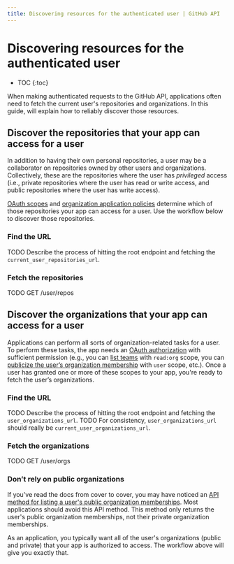 ```yaml
---
title: Discovering resources for the authenticated user | GitHub API
---
```


# Discovering resources for the authenticated user

* TOC
{:toc}

When making authenticated requests to the GitHub API, applications often need to fetch the current user's repositories and organizations. In this guide, will explain how to reliably discover those resources.

## Discover the repositories that your app can access for a user

In addition to having their own personal repositories, a user may be a collaborator on repositories owned by other users and organizations. Collectively, these are the repositories where the user has *privileged* access (i.e., private repositories where the user has read or write access, and public repositories where the user has write access).

[OAuth scopes](/v3/oauth/#scopes) and [organization application policies](#todo) determine which of those repositories your app can access for a user. Use the workflow below to discover those repositories.

### Find the URL

TODO Describe the process of hitting the root endpoint and fetching the `current_user_repositories_url`.

### Fetch the repositories

TODO GET /user/repos

## Discover the organizations that your app can access for a user

Applications can perform all sorts of organization-related tasks for a user. To perform these tasks, the app needs an [OAuth authorization](/v3/oauth/#scopes) with sufficient permission (e.g., you can [list teams](/v3/orgs/teams/#list-teams) with `read:org` scope, you can [publicize the user’s organization membership](v3/orgs/members/#publicize-a-users-membership) with `user` scope, etc.). Once a user has granted one or more of these scopes to your app, you're ready to fetch the user’s organizations.

### Find the URL

TODO Describe the process of hitting the root endpoint and fetching the `user_organizations_url`.
TODO For consistency, `user_organizations_url` should really be `current_user_organizations_url`.

### Fetch the organizations

TODO GET /user/orgs

### Don’t rely on public organizations

If you've read the docs from cover to cover, you may have noticed an [API method for listing a user's public organization memberships](/v3/orgs/#list-user-organizations). Most applications should avoid this API method. This method only returns the user's public organization memberships, not their private organization memberships. 

As an application, you typically want all of the user's organizations (public and private) that your app is authorized to access. The workflow above will give you exactly that.
